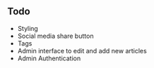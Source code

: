 
## Todo

* Styling
* Social media share button
* Tags
* Admin interface to edit and add new articles
* Admin Authentication 
